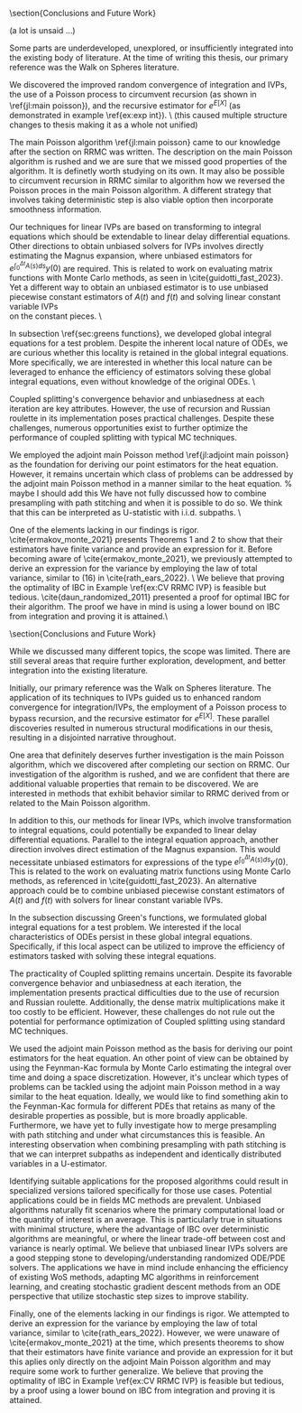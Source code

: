 <!-- this is my 1st version of conclusions and future work in our
masterthesis -->

\section{Conclusions and Future Work}

(a lot is unsaid ...)

Some parts are underdeveloped, unexplored, or insufficiently integrated
into the existing body of literature.
At the time of writing this thesis, our primary reference was the Walk on Spheres literature.

We discovered
the improved random convergence of integration and IVPs, the
use of a Poisson process to circumvent recursion (as shown in \ref{jl:main poisson}),
and the recursive estimator for $e^{E[X]}$ (as demonstrated in example \ref{ex:exp int}). \\
(this caused multiple structure changes to thesis making it as a whole not unified)

The main Poisson algorithm \ref{jl:main poisson} came to our knowledge after the section on RRMC was written. The description on the main Poisson algorithm is rushed and
we are sure that we missed good properties of the algorithm. It is definetly worth
studying on its own.
It may also be possible to circumvent recursion in RRMC similar to algorithm how we reversed the Poisson proces in the main Poisson algorithm. A different strategy that
involves taking deterministic step is also viable option then incorporate smoothness information.

Our techniques for linear IVPs are based on transforming to integral equations which should be extendable
to linear delay differential equations. Other directions to obtain unbiased solvers for IVPs involves directly estimating
the Magnus expansion, where unbiased estimators for $e^{\int_{0}^{\Delta t} A(s)ds} y(0)$ are required.
This is related to work on evaluating matrix functions with Monte Carlo methods, as seen in \cite{guidotti_fast_2023}.
Yet a different way to obtain an unbiased estimator is to use unbiased piecewise
constant estimators of $A(t)$ and $f(t)$ and solving linear constant variable IVPs  
on the constant pieces.
\\

In subsection \ref{sec:greens functions}, we developed global integral equations for a test problem.
Despite the inherent local nature of ODEs, we are curious whether this locality is retained in the global integral equations.
More specifically, we are interested in whether this local nature can be leveraged to enhance the efficiency of
estimators solving these global integral equations, even without knowledge of the original ODEs. \\

Coupled splitting's convergence behavior and unbiasedness at each iteration are key attributes.
However, the use of recursion and Russian roulette in its implementation poses practical challenges.
Despite these challenges, numerous opportunities exist to further optimize the performance of coupled splitting
with typical MC techniques.

We employed the adjoint main Poisson method \ref{jl:adjoint main poisson} as the foundation for deriving our
point estimators for the heat equation. However, it remains uncertain which class of problems can be addressed
by the adjoint main Poisson method in a manner similar to the heat equation.
% maybe I should add this
We have not fully discussed how to combine presampling with path stitching and when it is possible to do so.
We think that this can be interpreted as U-statistic with i.i.d. subpaths. \\

One of the elements lacking in our findings is rigor.
\cite{ermakov_monte_2021} presents Theorems $1$ and $2$ to
show that their estimators have finite variance and provide an expression for it.
Before becoming aware of \cite{ermakov_monte_2021}, we
previously attempted to derive an expression for the variance
by employing the law of total variance, similar to (16) in \cite{rath_ears_2022}. \\
We believe that proving the optimality of IBC in Example \ref{ex:CV RRMC IVP} is feasible
but tedious.
\cite{daun_randomized_2011} presented a proof for optimal IBC for their algorithm.
The proof we have in mind is using a lower bound on IBC
from integration and proving it is attained.\\

<!-- this is 2nd version  of conclusions and future work in our
masterthesis -->

\section{Conclusions and Future Work}

While we discussed many different topics, the scope was limited. There are still several areas that require further exploration, development, and better integration into the existing literature.

Initially, our primary reference was the Walk on Spheres literature.
The application of its techniques to IVPs guided us to enhanced random convergence for integration/IVPs, the employment of a Poisson process to bypass recursion, and the recursive estimator for $e^{E[X]}$. These parallel discoveries resulted in numerous structural modifications in our thesis, resulting in a disjointed narrative throughout.

One area that definitely deserves further investigation is the main Poisson algorithm, which we discovered after completing our section on RRMC. Our investigation of the algorithm is rushed, and we are confident that there are additional valuable properties that remain to be discovered. We are interested in methods that exhibit behavior similar to RRMC derived from or related to the Main Poisson algorithm.

In addition to this, our methods for linear IVPs, which involve transformation to integral equations, could potentially be expanded to linear delay differential equations. Parallel to the integral equation approach, another direction involves direct estimation of the Magnus expansion. This would necessitate unbiased estimators for expressions of the type $e^{\int_{0}^{\Delta t} A(s)ds} y(0)$. This is related to the work on evaluating matrix functions using Monte Carlo methods, as referenced in \cite{guidotti_fast_2023}. An alternative approach could be to combine unbiased piecewise constant estimators of $A(t)$ and $f(t)$ with solvers for linear constant variable IVPs.

In the subsection discussing Green's functions, we formulated global integral equations for a test problem. We interested if the local characteristics of ODEs persist in these global integral equations. Specifically, if this local aspect can be utilized to improve the efficiency of estimators tasked with solving these integral equations.

The practicality of Coupled splitting remains uncertain. Despite its favorable convergence behavior and unbiasedness at each iteration, the implementation presents practical difficulties due to the use of recursion and Russian roulette. Additionally, the dense matrix multiplications make it too costly to be efficient. However, these challenges do not rule out the potential for performance optimization of Coupled splitting using standard MC techniques.

We used the adjoint main Poisson method as the basis for deriving our point estimators for the heat equation. An other point of view can be obtained by using the Feynman-Kac formula by Monte Carlo estimating the integral over time and doing a space discretization. However, it's unclear which types of problems can be tackled using the adjoint main Poisson method in a way similar to the heat equation. Ideally, we would like to find something akin to the Feynman-Kac formula for different PDEs that retains as many of the desirable properties as possible, but is more broadly applicable. Furthermore, we have yet to fully investigate how to merge presampling with path stitching and under what circumstances this is feasible. An interesting observation when combining presampling with path stitching is that we can interpret subpaths as independent and identically distributed variables in a U-estimator.

Identifying suitable applications for the proposed algorithms could result in specialized versions tailored specifically for those use cases. Potential applications could be in fields MC methods are prevalent. Unbiased algorithms naturally fit scenarios where the primary computational load or the quantity of interest is an average. This is particularly true in situations with minimal structure, where the advantage of IBC over deterministic algorithms are meaningful, or where the linear trade-off between cost and variance is nearly optimal. We believe that unbiased linear IVPs solvers are a good stepping stone to developing/understanding randomized ODE/PDE solvers. The applications we have in mind include enhancing the efficiency of existing WoS methods, adapting MC algorithms in reinforcement learning, and creating stochastic gradient descent methods from an ODE perspective that utilize stochastic step sizes to improve stability.

Finally, one of the elements lacking in our findings is rigor. We attempted to derive an expression for the variance by employing the law of total variance, similar to \cite{rath_ears_2022}. However, we were unaware of \cite{ermakov_monte_2021} at the time, which presents theorems to show that their estimators have finite variance and provide an expression for it but this aplies only directly on the adjoint Main Poisson algorithm and may require some work to further generalize. We believe that proving the optimality of IBC in Example \ref{ex:CV RRMC IVP} is feasible but tedious, by a proof using a lower bound on IBC from integration and proving it is attained.

<!-- Answer in markdown :
Are the implications and contributions of the research clearly stated?
Are the limitations of the study acknowledged and avenues for future research suggested?
Are the practical applications and relevance of the research discussed?
Are potential future research directions and their potential impact clearly outlined?
List 5 unclearest parts.
List 5 grammar mistakes.
Are the transitions between paragraphs good?
List 5 language shortcomings.
 -->
